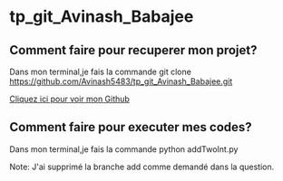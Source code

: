 # tp_git_Avinash_Babajee

## Comment faire pour recuperer mon projet?
Dans mon terminal,je fais la commande git clone https://github.com/Avinash5483/tp_git_Avinash_Babajee.git

[Cliquez ici pour voir mon Github](https://github.com/Avinash5483/tp_git_Avinash_Babajee.git) 

## Comment faire pour executer mes codes?
Dans mon terminal,je fais la commande python addTwoInt.py

Note: J'ai supprimé la branche add comme demandé dans la question.
